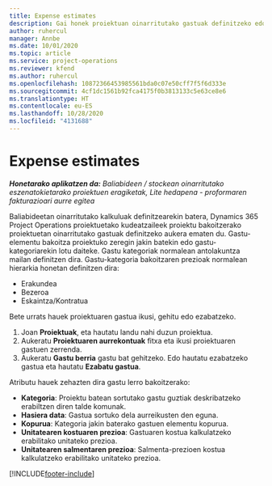 ```yaml
---
title: Expense estimates
description: Gai honek proiektuan oinarritutako gastuak definitzeko edo kalkulatzeko informazioa eskaintzen du.
author: ruhercul
manager: Annbe
ms.date: 10/01/2020
ms.topic: article
ms.service: project-operations
ms.reviewer: kfend
ms.author: ruhercul
ms.openlocfilehash: 10872366453985561bda0c07e50cff7f5f6d333e
ms.sourcegitcommit: 4cf1dc1561b92fca4175f0b3813133c5e63ce8e6
ms.translationtype: HT
ms.contentlocale: eu-ES
ms.lasthandoff: 10/28/2020
ms.locfileid: "4131688"
---
```

# <a name="expense-estimates"></a>Expense estimates
_**Honetarako aplikatzen da:** Baliabideen / stockean oinarritutako eszenatokietarako proiektuen eragiketak, Lite hedapena - proformaren fakturazioari aurre egitea_

Baliabideetan oinarritutako kalkuluak definitzearekin batera, Dynamics 365 Project Operations proiektuetako kudeatzaileek proiektu bakoitzerako proiektuetan oinarritutako gastuak definitzeko aukera ematen du. Gastu-elementu bakoitza proiektuko zeregin jakin batekin edo gastu-kategoriarekin lotu daiteke. Gastu kategoriak normalean antolakuntza mailan definitzen dira. Gastu-kategoria bakoitzaren prezioak normalean hierarkia honetan definitzen dira:

- Erakundea
- Bezeroa
- Eskaintza/Kontratua

Bete urrats hauek proiektuaren gastua ikusi, gehitu edo ezabatzeko.

1. Joan **Proiektuak**, eta hautatu landu nahi duzun proiektua.
2. Aukeratu **Proiektuaren aurrekontuak** fitxa eta ikusi proiektuaren gastuen zerrenda.
3. Aukeratu **Gastu berria** gastu bat gehitzeko. Edo hautatu ezabatzeko gastua eta hautatu **Ezabatu gastua**.

Atributu hauek zehazten dira gastu lerro bakoitzerako:

- **Kategoria**: Proiektu batean sortutako gastu guztiak deskribatzeko erabiltzen diren talde komunak.
- **Hasiera data**: Gastua sortuko dela aurreikusten den eguna.
- **Kopurua**: Kategoria jakin baterako gastuen elementu kopurua.
- **Unitatearen kostuaren prezioa**: Gastuaren kostua kalkulatzeko erabilitako unitateko prezioa.
- **Unitatearen salmentaren prezioa**: Salmenta-prezioen kostua kalkulatzeko erabilitako unitateko prezioa.



[!INCLUDE[footer-include](../includes/footer-banner.md)]
